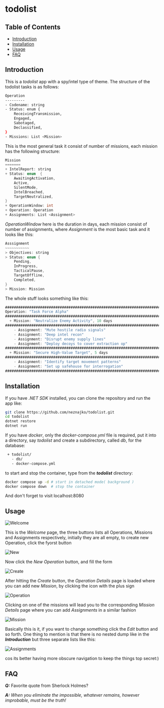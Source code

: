 # todolist

## Table of Contents
- [Introduction](#introduction)
- [Installation](#installation)
- [Usage](#usage)
- [FAQ](#faq)

## Introduction
This is a *todolist* app with a spy/intel type of theme. The structure of the
todolist tasks is as follows:

```bash
Operation
---------
- Codename: string
- Status: enum {
    ReceivingTransmission,
    Engaged,
    Sabotaged,
    Declassified,
}
- Missions: List <Mission>
```
This is the most general task it consist of number of missions, each
mission has the following structure:

```c++
Mission
=======
+ IntelReport: string
+ Status: enum  {
    AwaitingActivation,
    Active,
    SilentMode,
    IntelBreached,
    TargetNeutralized,
}
+ OperationWindow: int
+ Operation: Operation
+ Assignments: List <Assignment>
```
*OperationWindow* here is the duration in days, each mission consist of
number of assignments, where *Assignment* is the most basic task and it
looks like this:

```java
Asssignment
~~~~~~~~~~~
> Objectives: string
> Status: enum {
    Pending,
    InProgress,
    TacticalPause,
    TargetOffline,
    Completed,
}
> Mission: Mission
```
The whole stuff looks something like this:
```c#
########################################################################################################
Operation: "Task Force Alpha"                                                                { Engaged }
########################################################################################################
  + Mission: "Neutralize Enemy Activity", 10 days                                             [ Active ]
########################################################################################################
    - Assignment: "Mute hostile radio signals"                                               ( Pending )
    - Assignment: "Deep intel recon"                                                      ( SilentMode )
    - Assignment: "Disrupt enemy supply lines"                                            ( InProgress )
    - Assignment: "Deploy decoys to cover extraction op"                               ( TacticalPause )
########################################################################################################
  + Mission: "Secure High-Value Target", 5 days                                   { AwaitingActivation }
########################################################################################################
    - Assignment: "Identify target movement patterns"                                        ( Pending )
    - Assignment: "Set up safehouse for interrogation"                                    ( InProgress )
########################################################################################################
```

## Installation
If you have *.NET SDK* installed, you can clone the repository and run the app like:
```bash
git clone https://github.com/neznajko/todolist.git
cd todolist
dotnet restore
dotnet run
```
If you have *docker*, only the *docker-compose.yml* file is required, put it into a 
directory, say *todolist* and create a subdirectory, called *db*, for the database: 
```bash
 + todolist/
   - db/
   - docker-compose.yml
```
to start and stop the container, type from the ***todolist*** directory:
```bash
docker compose up -d # start in detached mode( background )
docker compose down  # stop the container
```
And don't forget to visit localhost:8080
## Usage

![Welcome](pix/01-todolist-welcome.png)

This is the *Welcome* page, the three buttons lists all Operations, Missions and
Assignments respectively, initially they are all empty, to create new Operation,
click the fyorst button

![New](pix/02-todolist-new.png)

Now click the *New Operation* button, and fill the form

![Create](pix/03-todolist-create.png)

After hitting the *Create* button, the *Operation Details* page is loaded
where you can add new *Mission*, by clicking the icon with the plus sign

![Operation](pix/04-todolist-operation.png)

Clicking on one of the missions will lead you to the corresponding 
*Mission Details* page where you can add *Assignments* in a similar
fashion

![Mission](pix/05-todolist-mission.png)

Basically this is it, if you want to change something click the 
*Edit* button and so forth. One thing to mention is that there is
no nested dump like in the ***Introduction*** but three separate
lists like this:

![Assignments](pix/06-todolist-assignments.png)

cos its better having more obscure navigation to keep the things top secret:)

## FAQ

***Q:*** Favorite quote from Sherlock Holmes?

***A:*** *When you eliminate the impossible, whatever remains, however improbable, must be the truth!*
